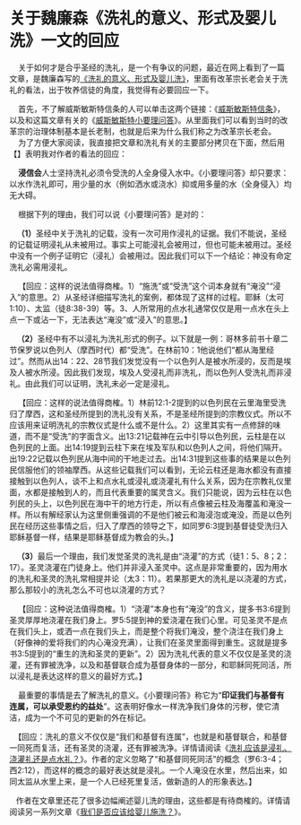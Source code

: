 # 关于魏廉森《洗礼的意义、形式及婴儿洗》一文的回应



<p>&nbsp; &nbsp; 关于如何才是合乎圣经的洗礼，是一个有争议的问题，最近在网上看到了一篇文章，是魏廉森写的<a href="https://mp.weixin.qq.com/s/apKwc-YiM_o92yx9mju22w">《洗礼的意义、形式及婴儿洗》</a>，里面有改革宗长老会关于洗礼的看法，出于牧养信徒的角度，我觉得有必要回应一下。</p>

<p>&nbsp; &nbsp; 首先，不了解威斯敏斯特信条的人可以单击这两个链接：《<a href="http://cclw.net/other/jhgrpx/9/htm/chapter13.html">威斯敏斯特信条</a>》，以及和这篇文章有关的《<a href="http://cclw.net/other/jhgrpx/9/htm/chapter15.html">威斯敏斯特小要理问答</a>》。从里面我们可以看到当时的改革宗的治理体制基本是长老制，也就是后来为什么我们称之为改革宗长老会。<br />
&nbsp; &nbsp; 为了方便大家阅读，我直接把文章和洗礼有关的主要部分拷贝在下面，然后用【】表明我对作者的看法的回应：</p>

<p>&nbsp; &nbsp;&nbsp;<strong>浸信会</strong>人士坚持洗礼必须令受洗的人全身侵入水中。《小要理问答》却只要求：以水作洗礼即可，用少量的水（例如洒水或浇水）抑或用多量的水（全身侵入）均无大碍。</p>

<p>&nbsp; &nbsp; 根据下列的理由，我们可以说《小要理问答》是对的：</p>

<p><strong>&nbsp; &nbsp; （1）</strong>圣经中关于洗礼的记载，没有一次可用作浸礼的证据。我们不能说，圣经的记载证明浸礼从未被用过。事实上可能浸礼会被用过，但也可能未被用过。圣经中没有一个例子证明它（浸礼）会被用过。因此我们可以下一个结论：神没有命定洗礼必需用浸礼。</p>

<p>&nbsp; &nbsp; 【回应：这样的说法值得商榷。1）“施洗”或“受洗”这个词本身就有“淹没”“浸入”的意思。2）从圣经详细描写洗礼的案例，都体现了这样的过程。耶稣（太可1:10）、太监（徒8:38-39）等。3、人所常用的点水礼通常仅仅是用一点水在头上点一下或沾一下，无法表达“淹没”或“浸入”的意思。】</p>

<p><strong>&nbsp; &nbsp; （2）</strong>圣经中有不以浸礼为洗礼形式的例子。以下就是一例：哥林多前书十章二节保罗说以色列人（摩西时代）都“受洗”。在林前10：1他说他们“都从海里经过”。然而从出14：22、28节我们发觉没有一个以色列人是被水所浸的，反而是埃及人被水所浸。因此我们发现，埃及人受浸礼而非洗礼，而以色列人受洗礼而非浸礼。由此我们可以证明，洗礼未必一定是浸礼。</p>

<p>&nbsp; &nbsp; 【回应：这样的说法值得商榷。1）林前12:1-2提到的以色列民在云里海里受洗归了摩西，这和圣经所提到的洗礼没有关系，不是圣经所提到的宗教仪式。所以不应该用来证明洗礼的宗教仪式是什么或不是什么。2）这里其实有一点修辞的味道，而不是“受洗”的字面含义。出13:21记载神在云中引导以色列民，云柱是在以色列民的上面。出14:19提到云柱下来在埃及军队和以色列人之间，将他们隔开。出19:22记载以色列民从海中间的干地走过去。出14:31提到这些事的结果是以色列民信服他们的领袖摩西。从这些记载我们可以看到，无论云柱还是海水都没有直接接触到以色列人，谈不上和点水礼或浸礼或浇灌礼有什么关系，因为在宗教礼仪里面，水都是接触到人的，而且代表重要的属灵含义。我们只能说，因为云柱在以色列民的头上，以色列民在海中干的地方行走，所以有点像被云柱及海覆盖和淹没一样。所以有解经家认为这里侧重强调的不是他们被云和海浸泡或淹没，而是以色列民在经历这些事情之后，归入了摩西的领导之下，如同罗6:3提到基督徒受洗归入耶稣基督一样，结果是耶稣基督成为教会的头。】</p>

<p><strong>&nbsp; &nbsp; （3）</strong>最后一个理由，我们发觉圣灵的洗礼是由“浇灌”的方式（徒1：5、8；2：17）。圣灵浇灌在门徒身上。他们并非浸入圣灵中。这点是非常重要的，因为用水的洗礼和圣灵的洗礼常相提并论（太3：11）。若果那更大的洗礼是以浇灌的方式，那么那较小的洗礼怎么不可也以浇灌的方式？</p>

<p>&nbsp; &nbsp; 【回应：这种说法值得商榷。1）“浇灌”本身也有“淹没”的含义，提多书3:6提到圣灵厚厚地浇灌在我们身上。罗5:5提到神的爱浇灌在我们心里。可见圣灵不是点在我们头上，或洒一点在我们头上，而是整个将我们淹没，整个浇注在我们身上（好像神的爱将我们的内心淹没充满），让我们在圣灵里面得到重生。这就是提多书3:5提到的“重生的洗和圣灵的更新”。2）因为洗礼代表的意义不仅仅是圣灵的浇灌，还有罪被洗净，以及和基督联合成为基督身体的一部分，和耶稣同死同活，所以浸礼是表达这样的意义的最好方式。】</p>

<p>&nbsp; &nbsp; 最重要的事情是去了解洗礼的意义。《小要理问答》称它为“<strong>印证我们与基督有连属，可以承受恩约的益处</strong>”。这表明好像水一样洗净我们身体的污秽，使它清洁，成为一个不可见的更新的外在标记。&nbsp; &nbsp;&nbsp;</p>

<p>&nbsp; 【回应：洗礼的意义不仅仅是“我们和基督有连属”，也就是和基督联合，和基督一同死而复活，还有圣灵的浇灌，还有罪被洗净。详情请阅读《<a href="https://www.simai.life/node/12838">洗礼应该是浸礼、浇灌礼还是点水礼？</a>》。作者的定义忽略了“和基督同死同活”的概念（罗6:3-4；西2:12），而这样的概念的最好表达就是浸礼。一个人淹没在水里，然后出来，如同太监从水里上来，是一个人已经死里复活，做新造的人的形象表达。】</p>

<p>&nbsp; &nbsp;作者在文章里还花了很多边幅阐述婴儿洗的理由，这些都是有待商榷的。详情请阅读另一系列文章《<a href="https://www.simai.life/node/12839">我们是否应该给婴儿施洗？</a>》。</p>

<p>&nbsp;</p>